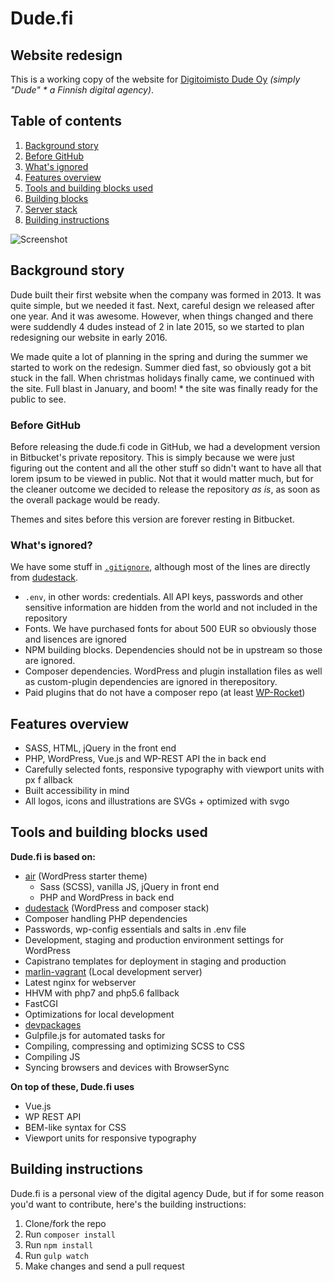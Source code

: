 # Dude.fi
## Website redesign

This is a working copy of the website for [Digitoimisto Dude Oy](https://github.com/digitoimistodude) *(simply "Dude" * a Finnish digital agency)*.

## Table of contents

1. [Background story](#background-story)
  1. [Before GitHub](#before-github)
  2. [What's ignored](#whats-ignored)
2. [Features overview](#features-overview)
4. [Tools and building blocks used](#tools-and-building-blocks-used)
5. [Building blocks](#building-blocks)
6. [Server stack](#server-stack)
7. [Building instructions](#building-instructions)

![Screenshot](https://dl.dropboxusercontent.com/u/18447700/dude16-optimized2.gif "Screenshot")

## Background story

Dude built their first website when the company was formed in 2013. It was quite simple, but we needed it fast. Next, careful design we released after one year. And it was awesome. However, when things changed and there were suddendly 4 dudes instead of 2 in late 2015, so we started to plan redesigning our website in early 2016.

We made quite a lot of planning in the spring and during the summer we started to work on the redesign. Summer died fast, so obviously got a bit stuck in the fall. When christmas holidays finally came, we continued with the site. Full blast in January, and boom! * the site was finally ready for the public to see.

### Before GitHub

Before releasing the dude.fi code in GitHub, we had a development version in Bitbucket's private repository. This is simply because we were just figuring out the content and all the other stuff so didn't want to have all that lorem ipsum to be viewed in public. Not that it would matter much, but for the cleaner outcome we decided to release the repository *as is*, as soon as the overall package would be ready.

Themes and sites before this version are forever resting in Bitbucket.

### What's ignored?

We have some stuff in [`.gitignore`](https://github.com/digitoimistodude/dude.fi/blob/master/.gitignore), although most of the lines are directly from [dudestack](https://github.com/digitoimistodude/dudestack).

* `.env`, in other words: credentials. All API keys, passwords and other sensitive information are hidden from the world and not included in the repository
* Fonts. We have purchased fonts for about 500 EUR so obviously those and lisences are ignored
* NPM building blocks. Dependencies should not be in upstream so those are ignored.
* Composer dependencies. WordPress and plugin installation files as well as custom-plugin dependencies are ignored in therepository.
* Paid plugins that do not have a composer repo (at least [WP-Rocket](https://wp-rocket.me))

## Features overview

* SASS, HTML, jQuery in the front end
* PHP, WordPress, Vue.js and WP-REST API the in back end
* Carefully selected fonts, responsive typography with viewport units with px f allback
* Built accessibility in mind
* All logos, icons and illustrations are SVGs + optimized with svgo

## Tools and building blocks used

**Dude.fi is based on:**

* [air](https://github.com/digitoimistodude/air) (WordPress starter theme)
  * Sass (SCSS), vanilla JS, jQuery in front end
  * PHP and WordPress in back end
* [dudestack](https://github.com/digitoimistodude/dudestack) (WordPress and composer stack)
 * Composer handling PHP dependencies
 * Passwords, wp-config essentials and salts in .env file
 * Development, staging and production environment settings for WordPress
 * Capistrano templates for deployment in staging and production
* [marlin-vagrant](https://github.com/digitoimistodude/marlin-vagrant) (Local development server)
 * Latest nginx for webserver
 * HHVM with php7 and php5.6 fallback
 * FastCGI
 * Optimizations for local development
* [devpackages](https://github.com/digitoimistodude/devpackages)
 * Gulpfile.js for automated tasks for
  * Compiling, compressing and optimizing SCSS to CSS
  * Compiling JS
  * Syncing browsers and devices with BrowserSync

**On top of these, Dude.fi uses**

* Vue.js
* WP REST API
* BEM-like syntax for CSS
* Viewport units for responsive typography

## Building instructions

Dude.fi is a personal view of the digital agency Dude, but if for some reason you'd want to contribute, here's the building instructions:

1. Clone/fork the repo
2. Run `composer install`
3. Run `npm install`
4. Run `gulp watch`
5. Make changes and send a pull request
